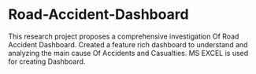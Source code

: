 # Road-Accident-Dashboard
This research project proposes a comprehensive investigation Of Road Accident Dashboard.
Created a feature rich dashboard to understand and analyzing the main cause Of Accidents and Casualties.
MS EXCEL is used for creating Dashboard. 

  
